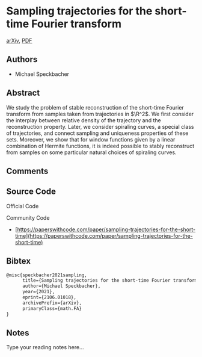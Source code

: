 
# Sampling trajectories for the short-time Fourier transform

[arXiv](https://arxiv.org/abs/2106.01018), [PDF](https://arxiv.org/pdf/2106.01018.pdf)

## Authors

- Michael Speckbacher

## Abstract

We study the problem of stable reconstruction of the short-time Fourier transform from samples taken from trajectories in $\R^2$. We first consider the interplay between relative density of the trajectory and the reconstruction property. Later, we consider spiraling curves, a special class of trajectories, and connect sampling and uniqueness properties of these sets. Moreover, we show that for window functions given by a linear combination of Hermite functions, it is indeed possible to stably reconstruct from samples on some particular natural choices of spiraling curves.

## Comments



## Source Code

Official Code



Community Code

- [https://paperswithcode.com/paper/sampling-trajectories-for-the-short-time](https://paperswithcode.com/paper/sampling-trajectories-for-the-short-time)

## Bibtex

```tex
@misc{speckbacher2021sampling,
      title={Sampling trajectories for the short-time Fourier transform}, 
      author={Michael Speckbacher},
      year={2021},
      eprint={2106.01018},
      archivePrefix={arXiv},
      primaryClass={math.FA}
}
```

## Notes

Type your reading notes here...

